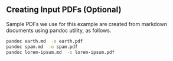 ## Creating Input PDFs (Optional)

Sample PDFs we use for this example are created from markdown documents using pandoc utility, as follows.

```bash
pandoc earth.md  -o earth.pdf
pandoc spam.md  -o spam.pdf
pandoc lorem-ipsum.md  -o lorem-ipsum.pdf
```